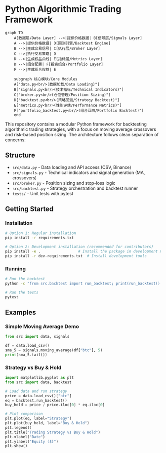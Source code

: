 # Python Algorithmic Trading Framework

```mermaid
graph TD
    A[数据层/Data Layer] -->|提供价格数据| B[信号层/Signals Layer]
    A -->|提供价格数据| D[回测引擎/Backtest Engine]
    B -->|生成交易信号| C[执行层/Broker Layer]
    C -->|执行交易策略| D
    D -->|生成权益曲线| E[指标层/Metrics Layer]
    D -->|组合配置| F[投资组合/Portfolio Layer]
    F -->|生成组合权益| E
    
    subgraph 核心模块/Core Modules
    A["data.py<br/>(数据加载/Data Loading)"]
    B["signals.py<br/>(技术指标/Technical Indicators)"]
    C["broker.py<br/>(仓位管理/Position Sizing)"]
    D["backtest.py<br/>(策略回测/Strategy Backtest)"]
    E["metrics.py<br/>(性能评估/Performance Metrics)"]
    F["portfolio_backtest.py<br/>(组合回测/Portfolio Backtest)"]
    end
```

This repository contains a modular Python framework for backtesting algorithmic trading strategies, with a focus on moving average crossovers and risk-based position sizing. The architecture follows clean separation of concerns:

## Structure

- `src/data.py` - Data loading and API access (CSV, Binance)
- `src/signals.py` - Technical indicators and signal generation (MA, crossovers)
- `src/broker.py` - Position sizing and stop-loss logic
- `src/backtest.py` - Strategy orchestration and backtest runner
- `tests/` - Unit tests with pytest

## Getting Started

### Installation

```bash
# Option 1: Regular installation
pip install -r requirements.txt

# Option 2: Development installation (recommended for contributors)
pip install -e .                 # Install the package in development mode
pip install -r dev-requirements.txt  # Install development tools
```

### Running

```bash
# Run the backtest
python -c "from src.backtest import run_backtest; print(run_backtest().iloc[-1])"

# Run the tests
pytest
```

## Examples

### Simple Moving Average Demo
```python
from src import data, signals

df = data.load_csv()
sma_5 = signals.moving_average(df["btc"], 5)
print(sma_5.tail())
```

### Strategy vs Buy & Hold
```python
import matplotlib.pyplot as plt
from src import data, backtest

# Load data and run strategy
price = data.load_csv()["btc"]
eq = backtest.run_backtest()
buy_hold = price / price.iloc[0] * eq.iloc[0]

# Plot comparison
plt.plot(eq, label="Strategy")
plt.plot(buy_hold, label="Buy & Hold")
plt.legend()
plt.title("Trading Strategy vs Buy & Hold")
plt.xlabel("Date")
plt.ylabel("Equity ($)")
plt.show()
``` 